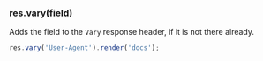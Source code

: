 <h3 id='res.vary'>res.vary(field)</h3>

Adds the field to the `Vary` response header, if it is not there already.

~~~js
res.vary('User-Agent').render('docs');
~~~
